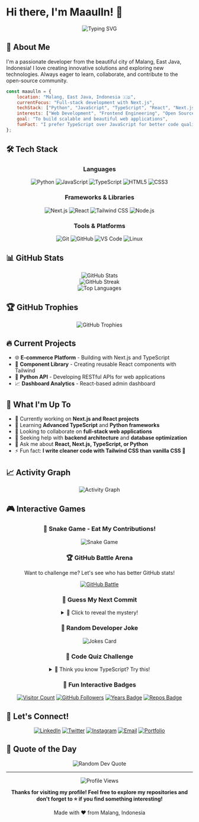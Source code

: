 # Hi there, I'm Maaulln! 👋

<div align="center">
  <img src="https://readme-typing-svg.herokuapp.com?font=Fira+Code&size=30&duration=3000&pause=1000&color=36BCF7FF&center=true&vCenter=true&width=600&lines=Welcome+to+my+GitHub!;Passionate+Developer+from+Malang;Always+Learning+Something+New!;Let's+Build+Something+Amazing!" alt="Typing SVG" />
</div>

## 🚀 About Me

I'm a passionate developer from the beautiful city of Malang, East Java, Indonesia! I love creating innovative solutions and exploring new technologies. Always eager to learn, collaborate, and contribute to the open-source community.

```javascript
const maaulln = {
    location: "Malang, East Java, Indonesia 🇮🇩",
    currentFocus: "Full-stack development with Next.js",
    techStack: ["Python", "JavaScript", "TypeScript", "React", "Next.js", "Tailwind CSS"],
    interests: ["Web Development", "Frontend Engineering", "Open Source"],
    goal: "To build scalable and beautiful web applications",
    funFact: "I prefer TypeScript over JavaScript for better code quality ✨"
};
```

## 🛠️ Tech Stack

<div align="center">

### Languages
![Python](https://img.shields.io/badge/-Python-3776AB?style=for-the-badge&logo=python&logoColor=white)
![JavaScript](https://img.shields.io/badge/-JavaScript-F7DF1E?style=for-the-badge&logo=javascript&logoColor=black)
![TypeScript](https://img.shields.io/badge/-TypeScript-3178C6?style=for-the-badge&logo=typescript&logoColor=white)
![HTML5](https://img.shields.io/badge/-HTML5-E34F26?style=for-the-badge&logo=html5&logoColor=white)
![CSS3](https://img.shields.io/badge/-CSS3-1572B6?style=for-the-badge&logo=css3&logoColor=white)

### Frameworks & Libraries
![Next.js](https://img.shields.io/badge/-Next.js-000000?style=for-the-badge&logo=next.js&logoColor=white)
![React](https://img.shields.io/badge/-React-61DAFB?style=for-the-badge&logo=react&logoColor=black)
![Tailwind CSS](https://img.shields.io/badge/-Tailwind_CSS-38B2AC?style=for-the-badge&logo=tailwind-css&logoColor=white)
![Node.js](https://img.shields.io/badge/-Node.js-339933?style=for-the-badge&logo=node.js&logoColor=white)

### Tools & Platforms
![Git](https://img.shields.io/badge/-Git-F05032?style=for-the-badge&logo=git&logoColor=white)
![GitHub](https://img.shields.io/badge/-GitHub-181717?style=for-the-badge&logo=github&logoColor=white)
![VS Code](https://img.shields.io/badge/-VS%20Code-007ACC?style=for-the-badge&logo=visual-studio-code&logoColor=white)
![Linux](https://img.shields.io/badge/-Linux-FCC624?style=for-the-badge&logo=linux&logoColor=black)

</div>

## 📊 GitHub Stats

<div align="center">
  <img src="https://github-readme-stats.vercel.app/api?username=Maaulln&show_icons=true&theme=tokyonight&hide_border=true&count_private=true" alt="GitHub Stats" />
</div>

<div align="center">
  <img src="https://github-readme-streak-stats.herokuapp.com/?user=Maaulln&theme=tokyonight&hide_border=true" alt="GitHub Streak" />
</div>

<div align="center">
  <img src="https://github-readme-stats.vercel.app/api/top-langs/?username=Maaulln&layout=compact&theme=tokyonight&hide_border=true" alt="Top Languages" />
</div>

## 🏆 GitHub Trophies

<div align="center">
  <img src="https://github-profile-trophy.vercel.app/?username=Maaulln&theme=tokyonight&no-frame=true&column=7" alt="GitHub Trophies" />
</div>

## 🔥 Current Projects

- 🌐 **E-commerce Platform** - Building with Next.js and TypeScript
- 🎨 **Component Library** - Creating reusable React components with Tailwind
- 🐍 **Python API** - Developing RESTful APIs for web applications
- 📈 **Dashboard Analytics** - React-based admin dashboard

## 🌟 What I'm Up To

- 🔭 Currently working on **Next.js and React projects**
- 🌱 Learning **Advanced TypeScript** and **Python frameworks**
- 👯 Looking to collaborate on **full-stack web applications**
- 🤔 Seeking help with **backend architecture** and **database optimization**
- 💬 Ask me about **React, Next.js, TypeScript, or Python**
- ⚡ Fun fact: **I write cleaner code with Tailwind CSS than vanilla CSS 🎨**

## 📈 Activity Graph

<div align="center">
  <img src="https://github-readme-activity-graph.vercel.app/graph?username=Maaulln&theme=tokyo-night&hide_border=true&area=true" alt="Activity Graph" />
</div>

## 🎮 Interactive Games

<div align="center">

### 🐍 Snake Game - Eat My Contributions!
![Snake Game](https://github.com/Maaulln/Maaulln/blob/output/github-contribution-grid-snake.svg)

### 🏆 GitHub Battle Arena
Want to challenge me? Let's see who has better GitHub stats!

[![GitHub Battle](https://img.shields.io/badge/⚔️-Challenge%20Me-FF6B6B?style=for-the-badge&logo=github&logoColor=white)](http://githubbattle.com/Maaulln)

### 🎯 Guess My Next Commit
<details>
<summary>🔮 Click to reveal the mystery!</summary>

```
🎲 Will my next commit be:
[ ] 🐛 Bug fix
[ ] ✨ New feature  
[ ] 📚 Documentation
[ ] 🎨 Code styling
[ ] 🚀 Performance improvement

Hint: It's probably something with TypeScript! 😄
```
</details>

### 🎲 Random Developer Joke
<div align="center">
  <img src="https://readme-jokes.vercel.app/api?hideBorder&theme=tokyonight" alt="Jokes Card" />
</div>

### 🧠 Code Quiz Challenge
<details>
<summary>🤔 Think you know TypeScript? Try this!</summary>

```typescript
// What will this output?
const mystery = [1, 2, 3].map(x => x * 2).filter(x => x > 3);
console.log(mystery);

// A) [2, 4, 6]
// B) [4, 6] 
// C) [6]
// D) Error

// Click here for answer: It's B! [4, 6] 🎉
```
</details>

### 🎪 Fun Interactive Badges
[![Visitor Count](https://hits.seeyoufarm.com/api/count/incr/badge.svg?url=https%3A%2F%2Fgithub.com%2FMaaulln&count_bg=%2379C83D&title_bg=%23555555&icon=&icon_color=%23E7E7E7&title=Profile+Visits&edge_flat=false)](https://hits.seeyoufarm.com)
[![GitHub Followers](https://img.shields.io/github/followers/Maaulln?label=Follow&style=social)](https://github.com/Maaulln)
[![Years Badge](https://badges.pufler.dev/years/Maaulln?style=flat-square&color=blue&logo=github)](https://badges.pufler.dev)
[![Repos Badge](https://badges.pufler.dev/repos/Maaulln?style=flat-square&color=green&logo=github)](https://badges.pufler.dev)

</div>

## 🤝 Let's Connect!

<div align="center">

[![LinkedIn](https://img.shields.io/badge/-LinkedIn-0077B5?style=for-the-badge&logo=linkedin&logoColor=white)](https://linkedin.com/in/your-profile)
[![Twitter](https://img.shields.io/badge/-Twitter-1DA1F2?style=for-the-badge&logo=twitter&logoColor=white)](https://twitter.com/your-handle)
[![Instagram](https://img.shields.io/badge/-Instagram-E4405F?style=for-the-badge&logo=instagram&logoColor=white)](https://instagram.com/your-handle)
[![Email](https://img.shields.io/badge/-Email-D14836?style=for-the-badge&logo=gmail&logoColor=white)](mailto:your.email@example.com)
[![Portfolio](https://img.shields.io/badge/-Portfolio-000000?style=for-the-badge&logo=vercel&logoColor=white)](https://your-portfolio.com)

</div>

## 💭 Quote of the Day

<div align="center">
  <img src="https://quotes-github-readme.vercel.app/api?type=horizontal&theme=tokyonight" alt="Random Dev Quote" />
</div>

---

<div align="center">
  <img src="https://komarev.com/ghpvc/?username=Maaulln&style=for-the-badge&color=brightgreen" alt="Profile Views" />
</div>

<div align="center">
  
  **Thanks for visiting my profile! Feel free to explore my repositories and don't forget to ⭐ if you find something interesting!**
  
  Made with ❤️ from Malang, Indonesia
  
</div>